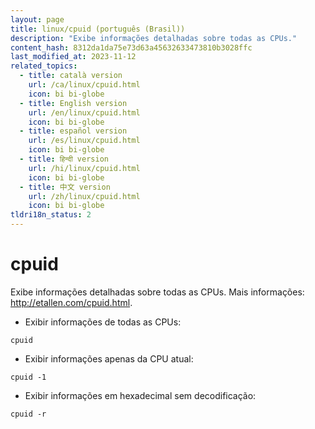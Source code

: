 ```yaml
---
layout: page
title: linux/cpuid (português (Brasil))
description: "Exibe informações detalhadas sobre todas as CPUs."
content_hash: 8312da1da75e73d63a45632633473810b3028ffc
last_modified_at: 2023-11-12
related_topics:
  - title: català version
    url: /ca/linux/cpuid.html
    icon: bi bi-globe
  - title: English version
    url: /en/linux/cpuid.html
    icon: bi bi-globe
  - title: español version
    url: /es/linux/cpuid.html
    icon: bi bi-globe
  - title: हिन्दी version
    url: /hi/linux/cpuid.html
    icon: bi bi-globe
  - title: 中文 version
    url: /zh/linux/cpuid.html
    icon: bi bi-globe
tldri18n_status: 2
---
```

# cpuid

Exibe informações detalhadas sobre todas as CPUs.
Mais informações: <http://etallen.com/cpuid.html>.

- Exibir informações de todas as CPUs:

`cpuid`

- Exibir informações apenas da CPU atual:

`cpuid -1`

- Exibir informações em hexadecimal sem decodificação:

`cpuid -r`
